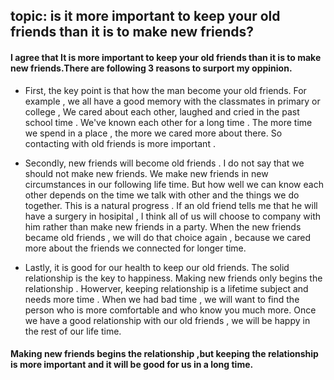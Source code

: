 
## topic: is it more important to keep your old friends than it is to make new friends?


#### I agree that It is more important to keep your old friends than it is to make new friends.There are following 3 reasons  to surport my oppinion.

*  First, the key point is that how  the man become your old friends. For example ,  we all have  a  good memory with
the classmates in primary or college , We cared about each other,
  laughed and cried in the past school  time . We've known each other for a long time .
   The more time we spend  in a place , the more  we cared more about there.
   So contacting with old friends is more important .


*  Secondly,   new friends will become old friends .
 I do not  say that  we should not make new friends.
  We make new friends in new circumstances in our following life time.
   But how well we can know each other depends on the time we talk with other
   and the things we do together. This is a natural progress .
   If an old friend tells me that he will have a surgery in hosipital ,
   I think all of us will choose to  company with him rather than make new friends in a party.
   When the new friends  became old friends , we will do that choice again ,
   because  we  cared more about the friends we connected for longer time.


*  Lastly, it is good for our health to keep our old friends.
The solid relationship is the key to happiness.
Making new friends only begins the relationship . Howerver,
keeping relationship is a lifetime subject and needs more time  .
 When we had bad time , we will want to find the person who is more comfortable
 and who know you much more. Once we have a good relationship with our old friends ,
  we will be  happy in the rest of our life time.



####  Making new friends begins the relationship ,but keeping the relationship is  more important and it will be  good for us in a long time.
